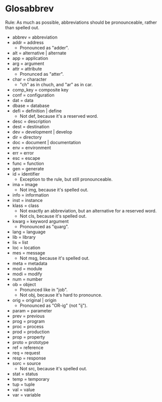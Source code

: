 Glosabbrev
==========


Rule: As much as possible, abbreviations should be pronounceable, rather than spelled out.

- abbrev = abbreviation
- addr = address
    - Pronounced as "adder".
- alt = alternative | alternate
- app = application
- arg = argument
- attr = attribute
    - Pronunced as "atter".
- char = character
    - "ch" as in chuch, and "ar" as in car.
- comp_key = composite key
- conf = configuration
- dat = data
- dbase = database
- defi = definition | define
    - Not def, because it's a reserved word.
- desc = description
- dest = destination
- dev = development | develop
- dir = directory
- doc = document | documentation
- env = environment
- err = error
- esc = escape
- func = function
- gen = generate
- id = identifier
    - Exception to the rule, but still pronounceable.
- ima = image
    - Not img, because it's spelled out.
- info = information
- inst = instance
- klass = class
    - Not exactly an abbreviation, but an alternative for a reserved word.
    - Not cls, because it's spelled out.
- kwarg = keyword argument
    - Pronounced as "quarg".
- lang = language
- lib = library
- lis = list
- loc = location
- mes = message
    - Not msg, because it's spelled out.
- meta = metadata
- mod = module
- modi = modify
- num = number
- ob = object
    - Pronunced like in "job".
    - Not obj, because it's hard to pronounce.
- orig = original | origin
    - Pronounced as "OR-ig" (not "ij").
- param = parameter
- prev = previous
- prog = program
- proc = process
- prod = production
- prop = property
- proto = prototype
- ref = reference
- req = request
- resp = response
- sorc = source
    - Not src, because it's spelled out.
- stat = status
- temp = temporary
- tup = tuple
- val = value
- var = variable